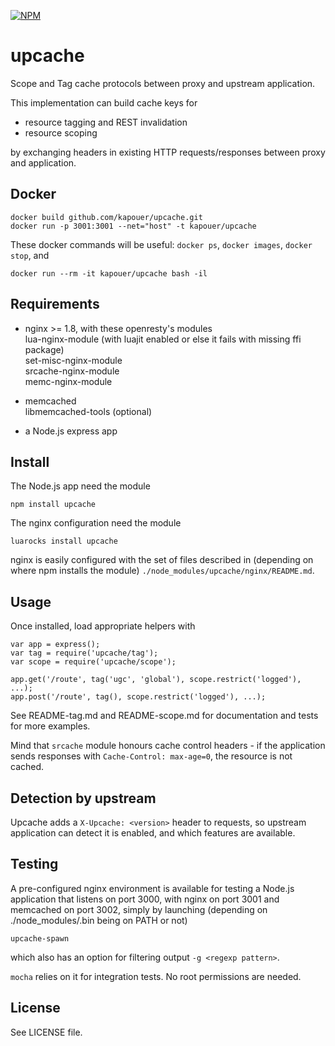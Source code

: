 [![NPM](https://nodei.co/npm/upcache.png?downloads=true&stars=true)](https://nodei.co/npm/upcache/)

upcache
=======

Scope and Tag cache protocols between proxy and upstream application.

This implementation can build cache keys for
- resource tagging and REST invalidation
- resource scoping

by exchanging headers in existing HTTP requests/responses between proxy and application.


Docker
------

```
docker build github.com/kapouer/upcache.git
docker run -p 3001:3001 --net="host" -t kapouer/upcache
```

These docker commands will be useful: `docker ps`, `docker images`, `docker stop`, and
```
docker run --rm -it kapouer/upcache bash -il
```


Requirements
------------

- nginx >= 1.8, with these openresty's modules  
  lua-nginx-module (with luajit enabled or else it fails with missing ffi package)  
  set-misc-nginx-module  
  srcache-nginx-module  
  memc-nginx-module

- memcached  
  libmemcached-tools (optional)

- a Node.js express app


Install
-------

The Node.js app need the module
```
npm install upcache
```

The nginx configuration need the module
```
luarocks install upcache
```

nginx is easily configured with the set of files described in (depending on
where npm installs the module) `./node_modules/upcache/nginx/README.md`.


Usage
-----

Once installed, load appropriate helpers with

```
var app = express();
var tag = require('upcache/tag');
var scope = require('upcache/scope');

app.get('/route', tag('ugc', 'global'), scope.restrict('logged'), ...);
app.post('/route', tag(), scope.restrict('logged'), ...);

```

See README-tag.md and README-scope.md for documentation and tests for more examples.

Mind that `srcache` module honours cache control headers - if the application
sends responses with `Cache-Control: max-age=0`, the resource is not cached.


Detection by upstream
---------------------

Upcache adds a `X-Upcache: <version>` header to requests, so upstream application
can detect it is enabled, and which features are available.


Testing
-------

A pre-configured nginx environment is available for testing a Node.js application
that listens on port 3000, with nginx on port 3001 and memcached on port 3002,
simply by launching (depending on ./node_modules/.bin being on PATH or not)
```
upcache-spawn
```
which also has an option for filtering output `-g <regexp pattern>`.

`mocha` relies on it for integration tests. No root permissions are needed.


License
-------

See LICENSE file.

